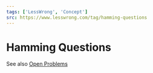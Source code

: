 ```yaml
---
tags: ['LessWrong', 'Concept']
src: https://www.lesswrong.com/tag/hamming-questions
---
```


# Hamming Questions
See also [Open Problems](https://www.lesswrong.com/tag/open-problems)

